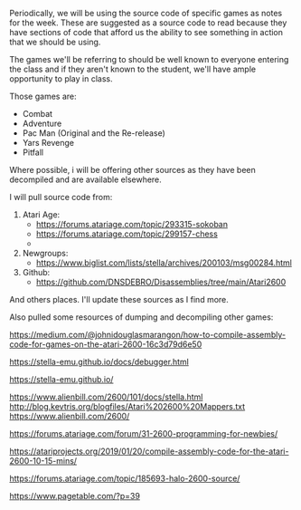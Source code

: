Periodically, we will be using the source code of specific games as notes for the week. These are suggested as a source code to read because they have sections of code that afford us the ability to see something in action that we should be using. 

The games we'll be referring to should be well known to everyone entering the class and if they aren't known to the student, we'll have ample opportunity to play in class. 

Those games are: 

* Combat
* Adventure
* Pac Man (Original and the Re-release)
* Yars Revenge
* Pitfall

Where possible, i will be offering other sources as they have been decompiled and are available elsewhere. 

I will pull source code from: 

1. Atari Age: 
	* https://forums.atariage.com/topic/293315-sokoban
	* https://forums.atariage.com/topic/299157-chess
	* 
1. Newgroups:
	* https://www.biglist.com/lists/stella/archives/200103/msg00284.html
2. Github: 
	* https://github.com/DNSDEBRO/Disassemblies/tree/main/Atari2600

And others places. I'll update these sources as I find more. 

Also pulled some resources of dumping and decompiling other games: 

https://medium.com/@johnidouglasmarangon/how-to-compile-assembly-code-for-games-on-the-atari-2600-16c3d79d6e50

https://stella-emu.github.io/docs/debugger.html

https://stella-emu.github.io/

https://www.alienbill.com/2600/101/docs/stella.html
http://blog.kevtris.org/blogfiles/Atari%202600%20Mappers.txt
https://www.alienbill.com/2600/

https://forums.atariage.com/forum/31-2600-programming-for-newbies/

https://atariprojects.org/2019/01/20/compile-assembly-code-for-the-atari-2600-10-15-mins/

https://forums.atariage.com/topic/185693-halo-2600-source/

https://www.pagetable.com/?p=39
